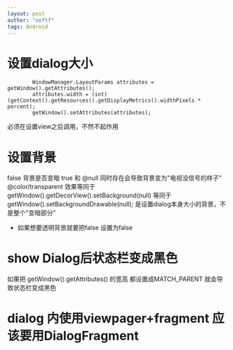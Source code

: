 ```yaml
---
layout: post
author: "ooftf"
tags: Android
---
```


# 设置dialog大小
```
        WindowManager.LayoutParams attributes = getWindow().getAttributes();
        attributes.width = (int) (getContext().getResources().getDisplayMetrics().widthPixels * percent);
        getWindow().setAttributes(attributes);
```
必须在设置view之后调用，不然不起作用

# 设置背景
 <item name="android:backgroundDimEnabled">false</item>  背景是否变暗
<item name="android:backgroundDimEnabled">true</item> 和 <item name="android:windowBackground">@null</item> 同时存在会导致背景变为"电视没信号的样子"
  <item name="android:windowBackground">@color/transparent</item> 效果等同于 getWindow().getDecorView().setBackground(null) 等同于  getWindow().setBackgroundDrawable(null);
  是设置dialog本身大小的背景，不是整个"变暗部分"
  * 如果想要透明背景就要把<item name="android:backgroundDimEnabled">false</item> 设置为false
# show Dialog后状态栏变成黑色
如果把 getWindow().getAttributes() 的宽高 都设置成MATCH_PARENT 就会导致状态栏变成黑色


# dialog 内使用viewpager+fragment  应该要用DialogFragment